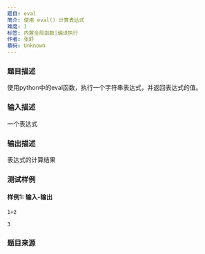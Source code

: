 ```yaml
---
题目: eval
简介: 使用 eval() 计算表达式
难度: 1
标签: 内置全局函数|编译执行
作者: 张舒
慕码: Unknown
---
```


### 题目描述

使用python中的eval函数，执行一个字符串表达式，并返回表达式的值。

### 输入描述

一个表达式

### 输出描述

表达式的计算结果

### 测试样例

#### 样例1: 输入-输出

```
1+2
```

```
3
```

### 题目来源

